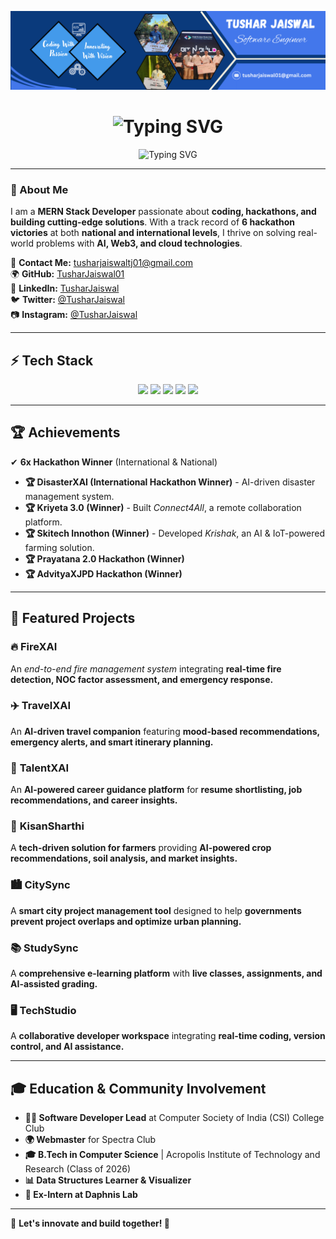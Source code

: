 ![Tushar Jaiswal Banner](https://github.com/TusharJaiswal01/Cover_photo/blob/main/Tushar%20Jaiswal%20(2).png)

<h1 align="center">
  <img src="https://readme-typing-svg.herokuapp.com?font=Orbitron&size=45&pause=1000&color=ff5733&center=true&vCenter=true&width=800&lines=%F0%9F%91%8B+Hello%2C+I'm+Tushar+Jaiswal!+%F0%9F%9A%80" alt="Typing SVG" />
</h1>

<p align="center">
  <img src="https://readme-typing-svg.herokuapp.com?font=Fira+Code&pause=1000&color=ff5733&center=true&vCenter=true&width=650&lines=MERN+Stack+Developer;6x+Hackathon+Winner;Building+Impactful+Projects+Globally" alt="Typing SVG" />
</p>

---

### 🚀 About Me
I am a **MERN Stack Developer** passionate about **coding, hackathons, and building cutting-edge solutions**. With a track record of **6 hackathon victories** at both **national and international levels**, I thrive on solving real-world problems with **AI, Web3, and cloud technologies**.

📩 **Contact Me:** tusharjaiswaltj01@gmail.com  
🌍 **GitHub:** [TusharJaiswal01](https://github.com/TusharJaiswal01)  
💼 **LinkedIn:** [TusharJaiswal](https://www.linkedin.com/in/tushar-jaiswal-01/)  
🐦 **Twitter:** [@TusharJaiswal](https://twitter.com/)  
📷 **Instagram:** [@TusharJaiswal](https://instagram.com/)  

---

## ⚡ Tech Stack

<p align="center">
  <img src="https://skillicons.dev/icons?i=java,python,cpp,c" width="100"/>
  <img src="https://skillicons.dev/icons?i=js,ts,html,css" width="100"/>
  <img src="https://skillicons.dev/icons?i=nodejs,express,nextjs,react" width="100"/>
  <img src="https://skillicons.dev/icons?i=mongodb,mysql,git,github" width="100"/>
  <img src="https://skillicons.dev/icons?i=postman,tailwind,bootstrap" width="100"/>
</p>

---

## 🏆 Achievements

✔ **6x Hackathon Winner** (International & National)
- **🏆 DisasterXAI (International Hackathon Winner)** - AI-driven disaster management system.
- **🏆 Kriyeta 3.0 (Winner)** - Built *Connect4All*, a remote collaboration platform.
- **🏆 Skitech Innothon (Winner)** - Developed *Krishak*, an AI & IoT-powered farming solution.
- **🏆 Prayatana 2.0 Hackathon (Winner)**
- **🏆 AdvityaXJPD Hackathon (Winner)**

---

## 📂 Featured Projects

### 🔥 **FireXAI**
An *end-to-end fire management system* integrating **real-time fire detection, NOC factor assessment, and emergency response.**

### ✈️ **TravelXAI**
An **AI-driven travel companion** featuring **mood-based recommendations, emergency alerts, and smart itinerary planning.**

### 🎯 **TalentXAI**
An **AI-powered career guidance platform** for **resume shortlisting, job recommendations, and career insights.**

### 🌾 **KisanSharthi**
A **tech-driven solution for farmers** providing **AI-powered crop recommendations, soil analysis, and market insights.**

### 🏙️ **CitySync**
A **smart city project management tool** designed to help **governments prevent project overlaps and optimize urban planning.**

### 📚 **StudySync**
A **comprehensive e-learning platform** with **live classes, assignments, and AI-assisted grading.**

### 🖥️ **TechStudio**
A **collaborative developer workspace** integrating **real-time coding, version control, and AI assistance.**

---

## 🎓 Education & Community Involvement

- **👨‍💻 Software Developer Lead** at Computer Society of India (CSI) College Club  
- **🌍 Webmaster** for Spectra Club  
- **🎓 B.Tech in Computer Science** | Acropolis Institute of Technology and Research (Class of 2026)  
- **📊 Data Structures Learner & Visualizer**  
- **💼 Ex-Intern at Daphnis Lab**  

---

📌 **Let's innovate and build together! 🚀**
